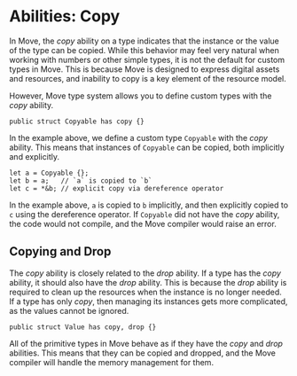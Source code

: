 # Abilities: Copy

In Move, the *copy* ability on a type indicates that the instance or the value of the type can be copied. While this behavior may feel very natural when working with numbers or other simple types, it is not the default for custom types in Move. This is because Move is designed to express digital assets and resources, and inability to copy is a key element of the resource model.

However, Move type system allows you to define custom types with the *copy* ability.

```move
public struct Copyable has copy {}
```

In the example above, we define a custom type `Copyable` with the *copy* ability. This means that instances of `Copyable` can be copied, both implicitly and explicitly.

```move
let a = Copyable {};
let b = a;   // `a` is copied to `b`
let c = *&b; // explicit copy via dereference operator
```

In the example above, `a` is copied to `b` implicitly, and then explicitly copied to `c` using the dereference operator. If `Copyable` did not have the *copy* ability, the code would not compile, and the Move compiler would raise an error.

## Copying and Drop

The *copy* ability is closely related to the *drop* ability. If a type has the *copy* ability, it should also have the *drop* ability. This is because the *drop* ability is required to clean up the resources when the instance is no longer needed. If a type has only *copy*, then managing its instances gets more complicated, as the values cannot be ignored.

```move
public struct Value has copy, drop {}
```

All of the primitive types in Move behave as if they have the *copy* and *drop* abilities. This means that they can be copied and dropped, and the Move compiler will handle the memory management for them.
